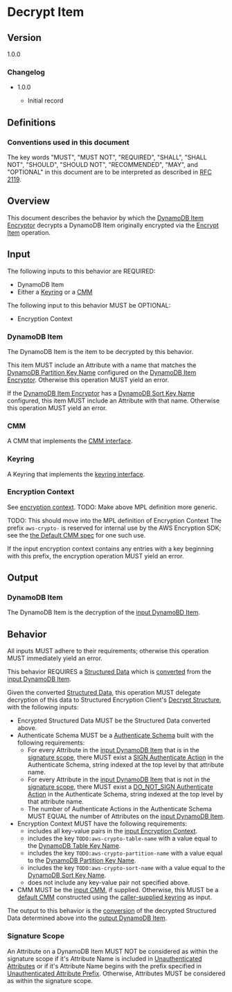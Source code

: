 [//]: # "Copyright Amazon.com Inc. or its affiliates. All Rights Reserved."
[//]: # "SPDX-License-Identifier: CC-BY-SA-4.0"

# Decrypt Item

## Version

1.0.0

### Changelog

- 1.0.0

  - Initial record

## Definitions

### Conventions used in this document

The key words "MUST", "MUST NOT", "REQUIRED", "SHALL", "SHALL NOT", "SHOULD", "SHOULD NOT", "RECOMMENDED", "MAY", and "OPTIONAL"
in this document are to be interpreted as described in [RFC 2119](https://tools.ietf.org/html/rfc2119).

## Overview

This document describes the behavior by which the [DynamoDB Item Encryptor](./ddb-item-encryptor.md)
decrypts a DynamoDB Item originally encrypted via the [Encrypt Item](./encrypt-item.md) operation.

## Input

The following inputs to this behavior are REQUIRED:

- DynamoDB Item
- Either a [Keyring](https://github.com/awslabs/aws-encryption-sdk-specification/blob/master/framework/keyring-interface.md)
  or a [CMM](https://github.com/awslabs/aws-encryption-sdk-specification/blob/master/framework/cmm-interface.md)
 
The following input to this behavior MUST be OPTIONAL:

- Encryption Context

### DynamoDB Item

The DynamoDB Item is the item to be decrypted by this behavior.

This item MUST include an Attribute with a name that matches the
[DynamoDB Partition Key Name](./ddb-item-encryptor.md#dynamodb-partition-key-name)
configured on the [DynamoDB Item Encryptor](./ddb-item-encryptor.md).
Otherwise this operation MUST yield an error.

If the [DynamoDB Item Encryptor](./ddb-item-encryptor.md)
has a [DynamoDB Sort Key Name](./ddb-item-encryptor.md#dynamodb-sort-key-name) configured,
this item MUST include an Attribute with that name.
Otherwise this operation MUST yield an error.

### CMM

A CMM that implements the [CMM interface](https://github.com/awslabs/aws-encryption-sdk-specification/blob/master/framework/cmm-interface.md).

### Keyring

A Keyring that implements the [keyring interface](https://github.com/awslabs/aws-encryption-sdk-specification/blob/master/framework/keyring-interface.md).

### Encryption Context

See [encryption context](https://github.com/awslabs/aws-encryption-sdk-specification/blob/master/framework/structures.md#encryption-context).
TODO: Make above MPL definition more generic.

TODO: This should move into the MPL definition of Encryption Context
The prefix `aws-crypto-` is reserved for internal use by the AWS Encryption SDK;
see the [the Default CMM spec](default-cmm.md) for one such use.

If the input encryption context contains any entries with a key beginning with this prefix,
the encryption operation MUST yield an error.

## Output

### DynamoDB Item

The DynamoDB Item is the decryption of the [input DynamoBD Item](#dynamodb-item).

## Behavior

All inputs MUST adhere to their requirements;
otherwise this operation MUST immediately yield an error.

This behavior REQUIRES a [Structured Data](../structured-encryption/structures.md#structured-data)
which is [converted](./ddb-item-conversion.md) from the [input DynamoDB Item](#dynamodb-item).

Given the converted [Structured Data](../structured-encryption/structures.md#structured-data),
this operation MUST delegate decryption of this data to
Structured Encryption Client's [Decrypt Structure](../structured-encryption/encrypt-structure.md),
with the following inputs:
- Encrypted Structured Data MUST be the Structured Data converted above.
- Authenticate Schema MUST be a [Authenticate Schema](../structured-encryption/structures.md#crypto-schema)
  built with the following requirements:
  - For every Attribute in the [input DynamoDB Item](#dynamodb-item)
    that is in the [signature scope](#signature-scope),
    there MUST exist a [SIGN Authenticate Action](../structured-encryption/structures.md#sign)
    in the Authenticate Schema,
    string indexed at the top level by that attribute name.
  - For every Attribute in the [input DynamoDB Item](#dynamodb-item)
    that is not in the [signature scope](#signature-scope),
    there MUST exist a [DO_NOT_SIGN Authenticate Action](../structured-encryption/structures.md#do_not_sign)
    in the Authenticate Schema,
    string indexed at the top level by that attribute name.
  - The number of Authenticate Actions in the Authenticate Schema
    MUST EQUAL the number of Attributes on the [input DynamoDB Item](#dynamodb-item).
- Encryption Context MUST have the following requirements:
  - includes all key-value pairs in the [input Encryption Context](#encryption-context).
  - includes the key `TODO:aws-crypto-table-name` with a value equal to the [DynamoDB Table Key Name](#dynamodb-sort-key-name). 
  - includes the key `TODO:aws-crypto-partition-name` with a value equal to the [DynamoDB Partition Key Name](#dynamodb-partition-key-name). 
  - includes the key `TODO:aws-crypto-sort-name` with a value equal to the [DynamoDB Sort Key Name](#dynamodb-sort-key-name). 
  - does not include any key-value pair not specified above.
- CMM MUST be the [input CMM](#cmm), if supplied.
  Otherwise, this MUST be a
  [default CMM](https://github.com/awslabs/aws-encryption-sdk-specification/blob/master/framework/default-cmm.md)
  constructed using the [caller-supplied keyring](#keyring) as input.

The output to this behavior is the [conversion](./ddb-item-conversion.md)
of the decrypted Structured Data determined above
into the [output DynamoDB Item](#encrypted-dynamodb-item).

### Signature Scope

An Attribute on a DynamoDB Item MUST NOT be considered as within the signature scope
if it's Attribute Name is included in [Unauthenticated Attributes](./ddb-item-encryptor.md#unauthenticated-attributes)
or if it's Attribute Name begins with the prefix specified in
[Unauthenticated Attribute Prefix](./ddb-item-encryptor.md#unauthenticated-attribute-prefix).
Otherwise, Attributes MUST be considered as within the signature scope.

